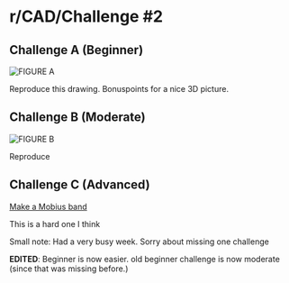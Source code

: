 # r/CAD/Challenge #2

## Challenge A (Beginner)

![FIGURE A](https://dl.dropboxusercontent.com/u/892935/Reddit/CAD/BEGINNER.jpg)

Reproduce this drawing. Bonuspoints for a nice 3D picture.

## Challenge B (Moderate)

![FIGURE B](https://dl.dropboxusercontent.com/u/892935/Reddit/CAD/larger.png)

Reproduce

## Challenge C (Advanced)

[Make a Mobius band](https://upload.wikimedia.org/wikipedia/commons/d/d9/M%C3%B6bius_strip.jpg)

This is a hard one I think

Small note: Had a very busy week. Sorry about missing one challenge

**EDITED**: Beginner is now easier. old beginner challenge is now moderate (since that was missing before.)